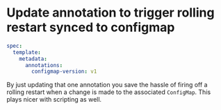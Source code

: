 # Update annotation to trigger rolling restart synced to configmap

```yaml
spec:
  template:
    metadata:
      annotations:
        configmap-version: v1
```

By just updating that one annotation you save the hassle of firing off a rolling restart when a change is made to the associated `ConfigMap`. This plays nicer with scripting as well.
